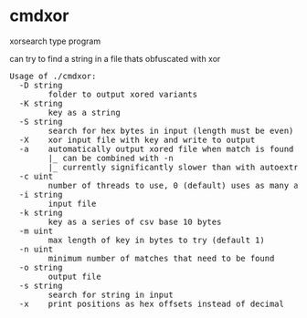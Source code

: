 # cmdxor
xorsearch type program

can try to find a string in a file thats obfuscated with xor

<pre>Usage of ./cmdxor:
  -D string
        folder to output xored variants
  -K string
        key as a string
  -S string
        search for hex bytes in input (length must be even)
  -X    xor input file with key and write to output
  -a    automatically output xored file when match is found
        |_ can be combined with -n
        |_ currently significantly slower than with autoextract disabled
  -c uint
        number of threads to use, 0 (default) uses as many as possible
  -i string
        input file
  -k string
        key as a series of csv base 10 bytes
  -m uint
        max length of key in bytes to try (default 1)
  -n uint
        minimum number of matches that need to be found
  -o string
        output file
  -s string
        search for string in input
  -x    print positions as hex offsets instead of decimal

</pre>
